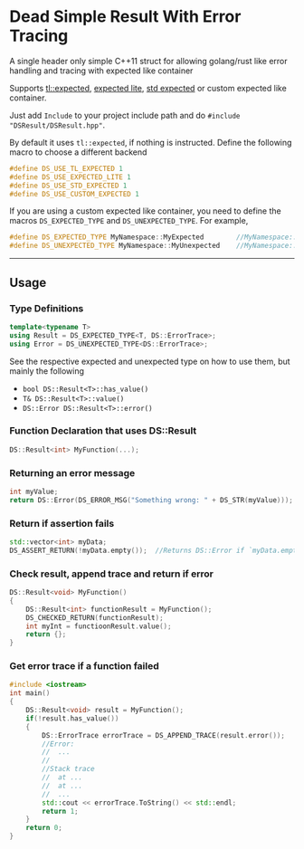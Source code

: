# Dead Simple Result With Error Tracing

A single header only simple C++11 struct for allowing golang/rust like error handling and tracing
with expected like container

Supports [tl::expected](https://github.com/TartanLlama/expected), 
[expected lite](https://github.com/martinmoene/expected-lite.git),
[std expected](https://cppreference.com/w/cpp/header/expected.html) or custom expected like container.

Just add `Include` to your project include path and do `#include "DSResult/DSResult.hpp"`.

By default it uses `tl::expected`, if nothing is instructed. Define the following macro to choose 
a different backend

```cpp
#define DS_USE_TL_EXPECTED 1
#define DS_USE_EXPECTED_LITE 1
#define DS_USE_STD_EXPECTED 1
#define DS_USE_CUSTOM_EXPECTED 1
```

If you are using a custom expected like container, you need to define the macros `DS_EXPECTED_TYPE` 
and `DS_UNEXPECTED_TYPE`. For example, 

```cpp
#define DS_EXPECTED_TYPE MyNamespace::MyExpected        //MyNamespace::MyExpected<T, E>
#define DS_UNEXPECTED_TYPE MyNamespace::MyUnexpected    //MyNamespace::MyUnexpected<E>
```

---

## Usage

### Type Definitions
```cpp
template<typename T>
using Result = DS_EXPECTED_TYPE<T, DS::ErrorTrace>;
using Error = DS_UNEXPECTED_TYPE<DS::ErrorTrace>;
```

See the respective expected and unexpected type on how to use them, but mainly the following
- `bool DS::Result<T>::has_value()`
- `T& DS::Result<T>::value()`
- `DS::Error DS::Result<T>::error()`

### Function Declaration that uses DS::Result
```cpp
DS::Result<int> MyFunction(...);
```

### Returning an error message
```cpp
int myValue;
return DS::Error(DS_ERROR_MSG("Something wrong: " + DS_STR(myValue)));
```

### Return if assertion fails
```cpp
std::vector<int> myData;
DS_ASSERT_RETURN(!myData.empty());  //Returns DS::Error if `myData.empty()` is true
```

### Check result, append trace and return if error
```cpp
DS::Result<void> MyFunction()
{
    DS::Result<int> functionResult = MyFunction();
    DS_CHECKED_RETURN(functionResult);
    int myInt = functioonResult.value();
    return {};
}
```

### Get error trace if a function failed
```cpp
#include <iostream>
int main()
{
    DS::Result<void> result = MyFunction();
    if(!result.has_value())
    {
        DS::ErrorTrace errorTrace = DS_APPEND_TRACE(result.error());
        //Error:
        //  ...
        //
        //Stack trace
        //  at ...
        //  at ...
        //  ...
        std::cout << errorTrace.ToString() << std::endl;
        return 1;
    }
    return 0;
}
```
